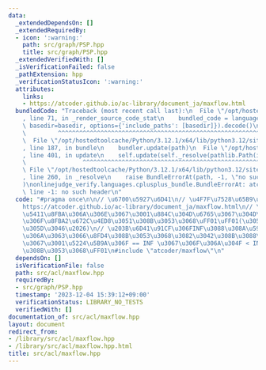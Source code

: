 ```yaml
---
data:
  _extendedDependsOn: []
  _extendedRequiredBy:
  - icon: ':warning:'
    path: src/graph/PSP.hpp
    title: src/graph/PSP.hpp
  _extendedVerifiedWith: []
  _isVerificationFailed: false
  _pathExtension: hpp
  _verificationStatusIcon: ':warning:'
  attributes:
    links:
    - https://atcoder.github.io/ac-library/document_ja/maxflow.html
  bundledCode: "Traceback (most recent call last):\n  File \"/opt/hostedtoolcache/Python/3.12.1/x64/lib/python3.12/site-packages/onlinejudge_verify/documentation/build.py\"\
    , line 71, in _render_source_code_stat\n    bundled_code = language.bundle(stat.path,\
    \ basedir=basedir, options={'include_paths': [basedir]}).decode()\n          \
    \         ^^^^^^^^^^^^^^^^^^^^^^^^^^^^^^^^^^^^^^^^^^^^^^^^^^^^^^^^^^^^^^^^^^^^^^^^^^^^^^^^^\n\
    \  File \"/opt/hostedtoolcache/Python/3.12.1/x64/lib/python3.12/site-packages/onlinejudge_verify/languages/cplusplus.py\"\
    , line 187, in bundle\n    bundler.update(path)\n  File \"/opt/hostedtoolcache/Python/3.12.1/x64/lib/python3.12/site-packages/onlinejudge_verify/languages/cplusplus_bundle.py\"\
    , line 401, in update\n    self.update(self._resolve(pathlib.Path(included), included_from=path))\n\
    \                ^^^^^^^^^^^^^^^^^^^^^^^^^^^^^^^^^^^^^^^^^^^^^^^^^^^^^^^^^\n \
    \ File \"/opt/hostedtoolcache/Python/3.12.1/x64/lib/python3.12/site-packages/onlinejudge_verify/languages/cplusplus_bundle.py\"\
    , line 260, in _resolve\n    raise BundleErrorAt(path, -1, \"no such header\"\
    )\nonlinejudge_verify.languages.cplusplus_bundle.BundleErrorAt: atcoder/maxflow:\
    \ line -1: no such header\n"
  code: "#pragma once\n\n// \u6700\u5927\u6D41\n// \u4F7F\u7528\u65B9\u6CD5\uFF1A\
    https://atcoder.github.io/ac-library/document_ja/maxflow.html\n// \u203B\u6709\
    \u5411\u8FBA\u306A\u306E\u3067\u3001\u884C\u304D\u6765\u3067\u304D\u308B\u6642\
    \u306F\u8FBA2\u672C\u4ED8\u3051\u308B\u3053\u3068\uFF01\uFF01(\u305D\u308C\u306F\
    \u305D\u3046\u2026)\n// \u203B\u6D41\u91CF\u306FINF\u3088\u308A\u5927\u304D\u304F\
    \u306A\u3063\u3066\u8FD4\u308B\u3053\u3068\u3082\u3042\u308B\u3088\u3046\u306E\
    \u3067\u3001\u5224\u5B9A\u306F == INF \u3067\u306F\u306A\u304F < INF \u3067\u898B\
    \u308B\u3053\u3068\uFF01\n#include \"atcoder/maxflow\"\n"
  dependsOn: []
  isVerificationFile: false
  path: src/acl/maxflow.hpp
  requiredBy:
  - src/graph/PSP.hpp
  timestamp: '2023-12-04 15:39:12+09:00'
  verificationStatus: LIBRARY_NO_TESTS
  verifiedWith: []
documentation_of: src/acl/maxflow.hpp
layout: document
redirect_from:
- /library/src/acl/maxflow.hpp
- /library/src/acl/maxflow.hpp.html
title: src/acl/maxflow.hpp
---
```

